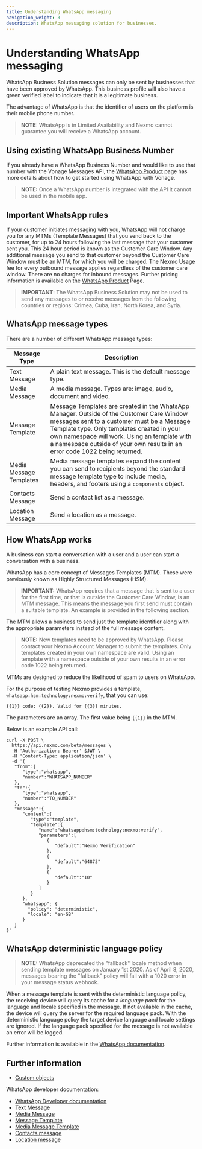```yaml
---
title: Understanding WhatsApp messaging
navigation_weight: 3
description: WhatsApp messaging solution for businesses.
---
```


# Understanding WhatsApp messaging

WhatsApp Business Solution messages can only be sent by businesses that have been approved by WhatsApp. This business profile will also have a green verified label to indicate that it is a legitimate business.

The advantage of WhatsApp is that the identifier of users on the platform is their mobile phone number.

> **NOTE:** WhatsApp is in Limited Availability and Nexmo cannot guarantee you will receive a WhatsApp account.

## Using existing WhatsApp Business Number

If you already have a WhatsApp Business Number and would like to use that number with the Vonage Messages API, the [WhatsApp Product](https://www.nexmo.com/products/messages/whatsapp) page has more details about how to get started using WhatsApp with Vonage.

> **NOTE:** Once a WhatsApp number is integrated with the API it cannot be used in the mobile app.

## Important WhatsApp rules

If your customer initiates messaging with you, WhatsApp will not charge you for any MTMs (Template Messages) that you send back to the customer, for up to 24 hours following the last message that your customer sent you. This 24 hour period is known as the Customer Care Window. Any additional message you send to that customer beyond the Customer Care Window must be an MTM, for which you will be charged. The Nexmo Usage fee for every outbound message applies regardless of the customer care window. There are no charges for inbound messages. Further pricing information is available on the [WhatsApp Product](https://www.nexmo.com/products/messages/whatsapp) Page.

> **IMPORTANT**: The WhatsApp Business Solution may not be used to send any messages to or receive messages from the following countries or regions: Crimea, Cuba, Iran, North Korea, and Syria.

## WhatsApp message types

There are a number of different WhatsApp message types:

Message Type | Description
---|---
Text Message | A plain text message. This is the default message type.
Media Message | A media message. Types are: image, audio, document and video.
Message Template | Message Templates are created in the WhatsApp Manager. Outside of the Customer Care Window messages sent to a customer must be a Message Template type. Only templates created in your own namespace will work. Using an template with a namespace outside of your own results in an error code 1022 being returned.
Media Message Templates | Media message templates expand the content you can send to recipients beyond the standard message template type to include media, headers, and footers using a `components` object.
Contacts Message | Send a contact list as a message.
Location Message | Send a location as a message.

## How WhatsApp works

A business can start a conversation with a user and a user can start a conversation with a business.

WhatsApp has a core concept of Messages Templates (MTM). These were previously known as Highly Structured Messages (HSM).

> **IMPORTANT:** WhatsApp requires that a message that is sent to a user for the first time, or that is outside the Customer Care Window, is an MTM message. This means the message you first send must contain a suitable template. An example is provided in the following section.

The MTM allows a business to send just the template identifier along with the appropriate parameters instead of the full message content.

> **NOTE:** New templates need to be approved by WhatsApp. Please contact your Nexmo Account Manager to submit the templates. Only templates created in your own namespace are valid. Using an template with a namespace outside of your own results in an error code 1022 being returned.

MTMs are designed to reduce the likelihood of spam to users on WhatsApp.

For the purpose of testing Nexmo provides a template, `whatsapp:hsm:technology:nexmo:verify`, that you can use:

``` shell
{{1}} code: {{2}}. Valid for {{3}} minutes.
```

The parameters are an array. The first value being `{{1}}` in the MTM.

Below is an example API call:

``` shell
curl -X POST \
  https://api.nexmo.com/beta/messages \
  -H 'Authorization: Bearer' $JWT \
  -H 'Content-Type: application/json' \
  -d '{
   "from":{
      "type":"whatsapp",
      "number":"WHATSAPP_NUMBER"
   },
   "to":{
      "type":"whatsapp",
      "number":"TO_NUMBER"
   },
   "message":{
      "content":{
         "type":"template",
         "template":{
            "name":"whatsapp:hsm:technology:nexmo:verify",
            "parameters":[
               {
                  "default":"Nexmo Verification"
               },
               {
                  "default":"64873"
               },
               {
                  "default":"10"
               }
            ]
         }
      },
      "whatsapp": {
        "policy": "deterministic",
        "locale": "en-GB"
      }
   }
}'
```

## WhatsApp deterministic language policy

> **NOTE:** WhatsApp deprecated the "fallback" locale method when sending template messages on January 1st 2020. As of April 8, 2020, messages bearing the "fallback" policy will fail with a 1020 error in your message status webhook.

When a message template is sent with the deterministic language policy, the receiving device will query its cache for a *language pack* for the language and locale specified in the message. If not available in the cache, the device will query the server for the required language pack. With the deterministic language policy the target device language and locale settings are ignored. If the language pack specified for the message is not available an error will be logged.

Further information is available in the [WhatsApp documentation](https://developers.facebook.com/docs/whatsapp/message-templates/sending/#language).

## Further information

* [Custom objects](/messages/concepts/custom-objects)

WhatsApp developer documentation:

* [WhatsApp Developer documentation](https://developers.facebook.com/docs/whatsapp)
* [Text Message](https://developers.facebook.com/docs/whatsapp/api/messages/text)
* [Media Message](https://developers.facebook.com/docs/whatsapp/api/messages/media)
* [Message Template](https://developers.facebook.com/docs/whatsapp/api/messages/message-templates)
* [Media Message Template](https://developers.facebook.com/docs/whatsapp/api/messages/message-templates/media-message-templates)
* [Contacts message](https://developers.facebook.com/docs/whatsapp/api/messages/others#contacts-messages)
* [Location message](https://developers.facebook.com/docs/whatsapp/api/messages/others#location-messages)

